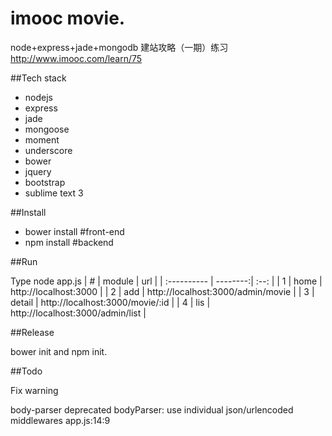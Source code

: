 # imooc movie.
node+express+jade+mongodb 建站攻略（一期）练习 http://www.imooc.com/learn/75

##Tech stack

* nodejs
* express
* jade
* mongoose
* moment
* underscore
* bower
* jquery
* bootstrap
* sublime text 3

##Install

* bower install #front-end
* npm install #backend

##Run

Type node app.js
| #           |    module | url  |
| :---------- | --------:| :--: |
| 1  | home   |  http://localhost:3000   |
| 2  | add    |  http://localhost:3000/admin/movie  |
| 3  | detail |  http://localhost:3000/movie/:id  |
| 4  | lis    |  http://localhost:3000/admin/list  |



##Release

bower init and npm init.

##Todo

Fix warning

body-parser deprecated bodyParser: use individual json/urlencoded middlewares app.js:14:9
